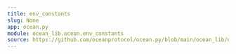 ```yaml
---
title: env_constants
slug: None
app: ocean.py
module: ocean_lib.ocean.env_constants
source: https://github.com/oceanprotocol/ocean.py/blob/main/ocean_lib/ocean/env_constants.py
---
```

